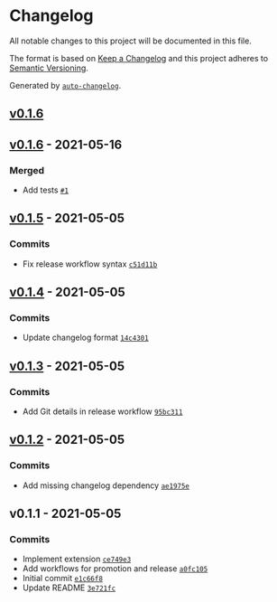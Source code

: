 # Changelog

All notable changes to this project will be documented in this file.

The format is based on [Keep a Changelog](https://keepachangelog.com/en/1.0.0/)
and this project adheres to [Semantic Versioning](https://semver.org/spec/v2.0.0.html).

Generated by [`auto-changelog`](https://github.com/CookPete/auto-changelog).

## [v0.1.6](https://github.com/ansonmiu0214/vscode-text-align/compare/v0.1.6...v0.1.6)

## [v0.1.6](https://github.com/ansonmiu0214/vscode-text-align/compare/v0.1.5...v0.1.6) - 2021-05-16

### Merged

- Add tests [`#1`](https://github.com/ansonmiu0214/vscode-text-align/pull/1)

## [v0.1.5](https://github.com/ansonmiu0214/vscode-text-align/compare/v0.1.4...v0.1.5) - 2021-05-05

### Commits

- Fix release workflow syntax [`c51d11b`](https://github.com/ansonmiu0214/vscode-text-align/commit/c51d11b260b8f2e34fdf2643eaa642625834c52d)

## [v0.1.4](https://github.com/ansonmiu0214/vscode-text-align/compare/v0.1.3...v0.1.4) - 2021-05-05

### Commits

- Update changelog format [`14c4301`](https://github.com/ansonmiu0214/vscode-text-align/commit/14c430107f8aac4595f5631baf74e7868d6e6085)

## [v0.1.3](https://github.com/ansonmiu0214/vscode-text-align/compare/v0.1.2...v0.1.3) - 2021-05-05

### Commits

- Add Git details in release workflow [`95bc311`](https://github.com/ansonmiu0214/vscode-text-align/commit/95bc3116937459116aeb049042afd6cd22604f1d)

## [v0.1.2](https://github.com/ansonmiu0214/vscode-text-align/compare/v0.1.1...v0.1.2) - 2021-05-05

### Commits

- Add missing changelog dependency [`ae1975e`](https://github.com/ansonmiu0214/vscode-text-align/commit/ae1975e23fa6b45d7a5031d0d4af1ace94b9e903)

## v0.1.1 - 2021-05-05

### Commits

- Implement extension [`ce749e3`](https://github.com/ansonmiu0214/vscode-text-align/commit/ce749e33605aabe2ba06ba43d08f0864082ddf2b)
- Add workflows for promotion and release [`a0fc105`](https://github.com/ansonmiu0214/vscode-text-align/commit/a0fc105c4be74da2e11478423308649e21e085c8)
- Initial commit [`e1c66f8`](https://github.com/ansonmiu0214/vscode-text-align/commit/e1c66f8b6b771677d20a2e7ae7014b192efcbe04)
- Update README [`3e721fc`](https://github.com/ansonmiu0214/vscode-text-align/commit/3e721fcb10b1c99b1ef55f723888e15b0053612d)
